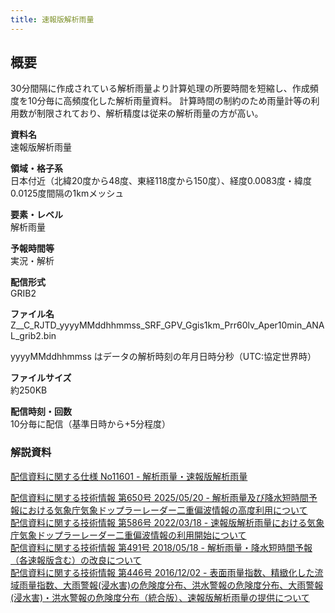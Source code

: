 ```yaml
---
title: 速報版解析雨量
---
```


## 概要
30分間隔に作成されている解析雨量より計算処理の所要時間を短縮し、作成頻度を10分毎に高頻度化した解析雨量資料。
計算時間の制約のため雨量計等の利用数が制限されており、解析精度は従来の解析雨量の方が高い。

**資料名** <br/>
速報版解析雨量

**領域・格子系** <br/>
日本付近（北緯20度から48度、東経118度から150度）、経度0.0083度・緯度0.0125度間隔の1kmメッシュ

**要素・レベル** <br/>
解析雨量

**予報時間等** <br/>
実況・解析

**配信形式** <br/>
GRIB2

**ファイル名** <br/>
Z__C_RJTD_yyyyMMddhhmmss_SRF_GPV_Ggis1km_Prr60lv_Aper10min_ANAL_grib2.bin

yyyyMMddhhmmss はデータの解析時刻の年月日時分秒（UTC:協定世界時）

**ファイルサイズ** <br/>
約250KB

**配信時刻・回数** <br/>
10分毎に配信（基準日時から+5分程度）

### 解説資料
[配信資料に関する仕様 No11601 - 解析雨量・速報版解析雨量](https://www.data.jma.go.jp/suishin/shiyou/pdf/no11601)


[配信資料に関する技術情報 第650号 2025/05/20 - 解析雨量及び降水短時間予報における気象庁気象ドップラーレーダー二重偏波情報の高度利用について](https://dmdata.jp/docs/jma/technical/650.pdf) <br/>
[配信資料に関する技術情報 第586号 2022/03/18 - 速報版解析雨量における気象庁気象ドップラーレーダー二重偏波情報の利用開始について](https://dmdata.jp/docs/jma/technical/586.pdf) <br/>
[配信資料に関する技術情報 第491号 2018/05/18 - 解析雨量・降水短時間予報（各速報版含む）の改良について](https://dmdata.jp/docs/jma/technical/491.pdf) <br/>
[配信資料に関する技術情報 第446号 2016/12/02 - 表面雨量指数、精緻化した流域雨量指数、大雨警報(浸水害)の危険度分布、洪水警報の危険度分布、大雨警報(浸水害)・洪水警報の危険度分布（統合版）、速報版解析雨量の提供について](https://dmdata.jp/docs/jma/technical/446.pdf)
